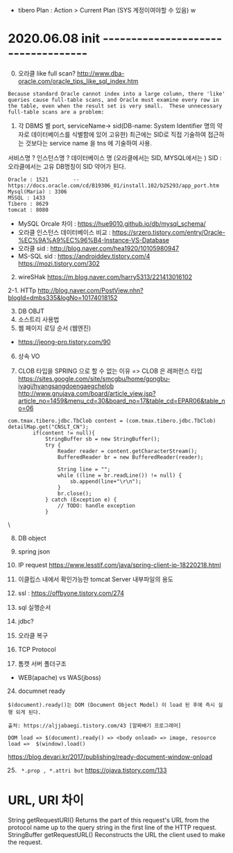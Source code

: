 



+ tibero Plan : Action > Current Plan (SYS 계정이여야할 수 있음) w



# 2020.06.08 init -----------------------------------

0. 오라클 like full scan?
http://www.dba-oracle.com/oracle_tips_like_sql_index.htm
```
Because standard Oracle cannot index into a large column, there 'like' queries cause full-table scans, and Oracle must examine every row in the table, even when the result set is very small.  These unnecessary full-table scans are a problem:
```

1. 각 DBMS 별 port, serviceName-> sid(DB-name: System Identifier 명의 약자로 데이터베이스를 식별함에 있어 고유한)
최근에는 SID로 직접 기술하여 접근하는 것보다는 service name 을 tns 에 기술하여 사용.

서비스명 ?
인스턴스명 ?
데이터베이스 명 (오라클에서는 SID, MYSQL에서는 )
SID : 오라클에서는 고유 DB명칭이 SID 약어가 된다.

```
Oracle : 1521        -- https://docs.oracle.com/cd/B19306_01/install.102/b25293/app_port.htm
Mysql(Maria) : 3306
MSSQL : 1433
Tibero : 8629
tomcat : 8080

```
 + MySQL Orcale 차이 : https://hue9010.github.io/db/mysql_schema/
 + 오라클 인스턴스 데이터베이스 비교 : https://srzero.tistory.com/entry/Oracle-%EC%9A%A9%EC%96%B4-Instance-VS-Database
 + 오라클 sid : http://blog.naver.com/hea1920/10105980947
 + MS-SQL sid : https://androiddev.tistory.com/4 https://mozi.tistory.com/302

2. wireSHak
https://m.blog.naver.com/harry5313/221413016102

2-1. HTTp http://blog.naver.com/PostView.nhn?blogId=dmbs335&logNo=10174018152



3. DB OBJT
4. 소스트리 사용법
5. 웹 페이지 로딩 순서 (웹엔진)
- https://jeong-pro.tistory.com/90
6. 상속 VO

7. CLOB 타입을 SPRING 으로 할 수 없는 이유
 => CLOB 은 레퍼런스 타입
 https://sites.google.com/site/smcgbu/home/gongbu-iyagi/hyangsangdoengaegchelob
 http://www.gnujava.com/board/article_view.jsp?article_no=1459&menu_cd=30&board_no=17&table_cd=EPAR06&table_no=06
```
com.tmax.tibero.jdbc.TbClob content = (com.tmax.tibero.jdbc.TbClob) detailMap.get("CNSLT_CN");
		if(content != null){
			StringBuffer sb = new StringBuffer();
			try {
				Reader reader = content.getCharacterStream();
				BufferedReader br = new BufferedReader(reader);

				String line = "";
				while ((line = br.readLine()) != null) {
					sb.append(line+"\r\n");
				}
				br.close();
			} catch (Exception e) {
				// TODO: handle exception
			}
```
\

8. DB object


9. spring json


10. IP request
https://www.lesstif.com/java/spring-client-ip-18220218.html

11. 이클립스 내에서 확인가능한 tomcat Server 내부파일의 용도

12. ssl : https://offbyone.tistory.com/274
13. sql 실행순서

20. jdbc?
21. 오라클 복구
22. TCP Protocol   
23. 톰캣 서버 폴더구조
  - WEB(apache) vs WAS(jboss)
24. documnet ready
```
$(document).ready()는 DOM (Document Object Model) 이 load 된 후에 즉시 실행 되게 된다.

출처: https://aljjabaegi.tistory.com/43 [알짜배기 프로그래머]

DOM load => $(document).ready() => <body onload> => image, resource load =>  $(window).load()

```
https://blog.devari.kr/2017/publishing/ready-document-window-onload



25. ``` *.prop , *.attri but```
https://ojava.tistory.com/133

# URL, URI 차이
String	getRequestURI()
Returns the part of this request's URL from the protocol name up to the query string in the first line of the HTTP request.
StringBuffer	getRequestURL()
Reconstructs the URL the client used to make the request.
